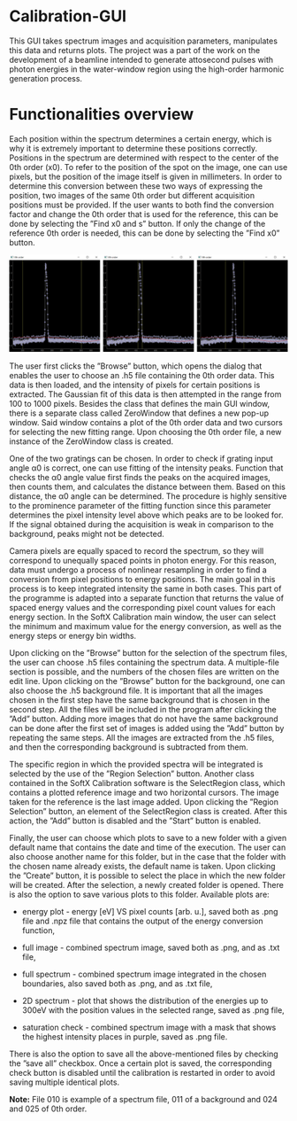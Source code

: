 # Calibration-GUI
This GUI takes spectrum images and acquisition parameters, manipulates this data and returns plots. The project was a part of the work on the development of a beamline intended to generate attosecond pulses with photon energies in the water-window region using the high-order harmonic generation process.

# Functionalities overview

Each position within the spectrum determines a certain energy, which is why it is extremely important to determine these positions correctly. Positions in the spectrum are determined with respect to the center of the 0th order (x0). To refer to the position of the spot on the image, one can use pixels, but the position of the image itself is given in millimeters. In order to determine this conversion between these two ways of expressing the position, two images of the same 0th order but different acquisition positions must be provided. If the user wants to both find the conversion factor and change the 0th order that is used for the reference, this can be done by selecting the ”Find x0 and s” button. If only the change of the reference 0th order is needed, this can be done by selecting the ”Find x0” button. 

![](Images/Fitting%20Zero.png)

The user first clicks the ”Browse” button, which opens the dialog that enables the user to choose an .h5 file containing the 0th order data. This data is then loaded, and the intensity of pixels for certain positions is extracted. The Gaussian fit of this data is then attempted in the range from 100 to 1000 pixels. Besides the class that defines the main GUI window, there is a separate class called ZeroWindow that defines a new pop-up window. Said window contains a plot of the 0th order data and two cursors for selecting the new fitting range. Upon choosing the 0th order file, a new instance of the ZeroWindow class is created.

One of the two gratings can be chosen. In order to check if grating input angle α0 is correct, one can use fitting of the intensity peaks. Function that checks the α0 angle value first finds the peaks on the acquired images, then counts them, and calculates the distance between them. Based on this distance, the α0 angle can be determined. The procedure is highly sensitive to the prominence parameter of the fitting function since this parameter determines the pixel intensity level above which peaks are to be looked for. If the signal obtained during the acquisition is weak in comparison to the background, peaks might not be detected.

Camera pixels are equally spaced to record the spectrum, so they will correspond to unequally spaced points in photon energy. For this reason, data must undergo a process of nonlinear resampling in order to find a conversion from pixel positions to energy positions. The main goal in this process is to keep integrated intensity the same in both cases. This part of the programme is adapted into a separate function that returns the value of spaced energy values and the corresponding pixel count values for each energy section. In the SoftX Calibration main window, the user can select the minimum and maximum value for the energy conversion, as well as the energy steps or energy bin widths.

Upon clicking on the ”Browse” button for the selection of the spectrum files, the user can choose .h5 files containing the spectrum data. A multiple-file section is possible, and the numbers of the chosen files are written on the edit line. Upon clicking on the ”Browse” button for the background, one can also choose the .h5 background file. It is important that all the images chosen in the first step have the same background that is chosen in the second step. All the files will be included in the program after clicking the ”Add” button. Adding more images that do not have the same background can be done after the first set of images is added using the ”Add” button by repeating the same steps. All the images are extracted from the .h5 files, and then the corresponding background is subtracted from them.

The specific region in which the provided spectra will be integrated is selected by the use of the ”Region Selection” button. Another class contained in the SoftX Calibration software is the SelectRegion class, which contains a plotted reference image and two horizontal cursors. The image taken for the reference is the last image added. Upon clicking the ”Region Selection” button, an element of the SelectRegion class is created. After this action, the ”Add” button is disabled and the ”Start” button is enabled.

Finally, the user can choose which plots to save to a new folder with a given default name that contains the date and time of the execution. The user can also choose another name for this folder, but in the case that the folder with the chosen name already exists, the default name is taken. Upon clicking the ”Create” button, it is possible to select the place in which the new folder will be created. After the selection, a newly created folder is opened. There is also the option to save various plots to this folder. Available plots are:

- energy plot - energy [eV] VS pixel counts [arb. u.], saved both as .png file and .npz file that contains the output of the energy conversion function,

- full image - combined spectrum image, saved both as .png, and as .txt file,

- full spectrum - combined spectrum image integrated in the chosen boundaries, also saved both as .png, and as .txt file,

- 2D spectrum - plot that shows the distribution of the energies up to 300eV with the position values in the selected range, saved as .png file,

- saturation check - combined spectrum image with a mask that shows the highest intensity places in purple, saved as .png file.

There is also the option to save all the above-mentioned files by checking the ”save all” checkbox. Once a certain plot is saved, the corresponding check button is disabled until the calibration is restarted in order to avoid saving multiple identical plots.

**Note:** File 010 is example of a spectrum file, 011 of a background and 024 and 025 of 0th order.
